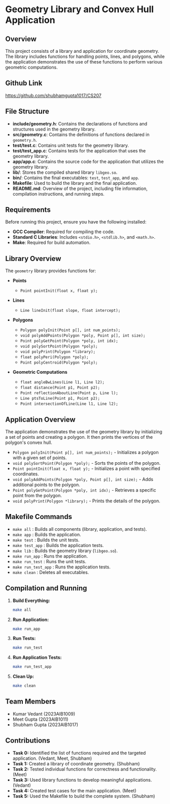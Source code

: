 # Geometry Library and Convex Hull Application

## Overview

This project consists of a library and application for coordinate geometry. The library includes functions for handling points, lines, and polygons, while the application demonstrates the use of these functions to perform various geometric computations.

## Github Link

https://github.com/shubhamgupta1017/CS207

## File Structure

- **include/geometry.h**: Contains the declarations of functions and structures used in the geometry library.
- **src/geometry.c**: Contains the definitions of functions declared in `geometry.h`.
- **test/test.c**: Contains unit tests for the geometry library.
- **test/test_app.c**: Contains tests for the application that uses the geometry library.
- **app/app.c**: Contains the source code for the application that utilizes the geometry library.
- **lib/**: Stores the compiled shared library `libgeo.so`.
- **bin/**: Contains the final executables: `test`, `test_app`, and `app`.
- **Makefile**: Used to build the library and the final application.
- **README.md**: Overview of the project, including file information, compilation instructions, and running steps.


## Requirements

Before running this project, ensure you have the following installed:

- **GCC Compiler**: Required for compiling the code.
- **Standard C Libraries**: Includes `<stdio.h>`, `<stdlib.h>`, and `<math.h>`.
- **Make**: Required for build automation.

## Library Overview

The `geometry` library provides functions for:

- **Points**
  - `Point pointInit(float x, float y);`

- **Lines**
  - `Line lineInit(float slope, float intercept);`

- **Polygons**
  - `Polygon polyInit(Point p[], int num_points);`
  - `void polyAddPoints(Polygon *poly, Point p[], int size);`
  - `Point polyGetPoint(Polygon *poly, int idx);`
  - `void polySortPoint(Polygon *poly);`
  - `void polyPrint(Polygon *library);`
  - `float polyPeri(Polygon *poly);`
  - `Point polyCentroid(Polygon *poly);`

- **Geometric Computations**
  - `float angleBwLines(Line l1, Line l2);`
  - `float distance(Point p1, Point p2);`
  - `Point reflectionAboutLine(Point p, Line l);`
  - `Line ptsToLine(Point p1, Point p2);`
  - `Point intersectionOfLine(Line l1, Line l2);`

## Application Overview

The application demonstrates the use of the geometry library by initializing a set of points and creating a polygon. It then prints the vertices of the polygon's convex hull.

- `Polygon polyInit(Point p[], int num_points);` - Initializes a polygon with a given set of points.
- `void polySortPoint(Polygon *poly);` - Sorts the points of the polygon.
- `Point pointInit(float x, float y);` - Initializes a point with specified coordinates.
- `void polyAddPoints(Polygon *poly, Point p[], int size);` - Adds additional points to the polygon.
- `Point polyGetPoint(Polygon *poly, int idx);` - Retrieves a specific point from the polygon.
- `void polyPrint(Polygon *library);` - Prints the details of the polygon.


## Makefile Commands

- `make all`          : Builds all components (library, application, and tests).
- `make app`          : Builds the application.
- `make test`         : Builds the unit tests.
- `make test_app`     : Builds the application tests.
- `make lib`          : Builds the geometry library (`libgeo.so`).
- `make run_app`      : Runs the application.
- `make run_test`     : Runs the unit tests.
- `make run_test_app` : Runs the application tests.
- `make clean`        : Deletes all executables.

## Compilation and Running

1. **Build Everything:**
   ```bash
   make all
   ```

2. **Run Application:**
   ```bash
   make run_app
   ```

3. **Run Tests:**
   ```bash
   make run_test
   ```

4. **Run Application Tests:**
   ```bash
   make run_test_app
   ```

5. **Clean Up:**
   ```bash
   make clean
   ```

## Team Members

- Kumar Vedant (2023AIB1009)
- Meet Gupta (2023AIB1011)
- Shubham Gupta (2023AIB1017)

## Contributions

- **Task 0:** Identified the list of functions required and the targeted application. (Vedant, Meet, Shubham)
- **Task 1:** Created a library of coordinate geometry. (Shubham)
- **Task 2:** Tested individual functions for correctness and functionality. (Meet)
- **Task 3:** Used library functions to develop meaningful applications. (Vedant)
- **Task 4:** Created test cases for the main application. (Meet)
- **Task 5:** Used the Makefile to build the complete system. (Shubham)

